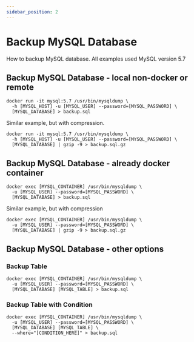 ```yaml
---
sidebar_position: 2
---
```


# Backup MySQL Database
How to backup MySQL database.  All examples used MySQL version 5.7

## Backup MySQL Database - local non-docker or remote
```shell
docker run -it mysql:5.7 /usr/bin/mysqldump \
  -h [MYSQL_HOST] -u [MYSQL_USER] --password=[MYSQL_PASSWORD] \
  [MYSQL_DATABASE] > backup.sql
```

Similar example, but with compression.
```shell
docker run -it mysql:5.7 /usr/bin/mysqldump \
  -h [MYSQL_HOST] -u [MYSQL_USER] --password=[MYSQL_PASSWORD] \
  [MYSQL_DATABASE] | gzip -9 > backup.sql.gz
```
## Backup MySQL Database - already docker container
```shell
docker exec [MYSQL_CONTAINER] /usr/bin/mysqldump \
  -u [MYSQL_USER] --password=[MYSQL_PASSWORD] \
  [MYSQL_DATABASE] > backup.sql
```

Similar example, but with compression
```shell
docker exec [MYSQL_CONTAINER] /usr/bin/mysqldump \
  -u [MYSQL_USER] --password=[MYSQL_PASSWORD] \
  [MYSQL_DATABASE] | gzip -9 > backup.sql.gz
```

## Backup MySQL Database - other options
### Backup Table
```shell
docker exec [MYSQL_CONTAINER] /usr/bin/mysqldump \
  -u [MYSQL_USER] --password=[MYSQL_PASSWORD] \
  [MYSQL_DATABASE] [MYSQL_TABLE] > backup.sql
```

### Backup Table with Condition
```shell
docker exec [MYSQL_CONTAINER] /usr/bin/mysqldump \
  -u [MYSQL_USER] --password=[MYSQL_PASSWORD] \
  [MYSQL_DATABASE] [MYSQL_TABLE] \
  --where="[CONDITION_HERE]" > backup.sql
```
